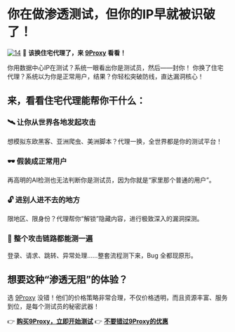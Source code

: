 # 你在做渗透测试，但你的IP早就被识破了！
<a href='https://postimg.cc/147RJYW0' target='_blank'><img src='https://i.postimg.cc/wTgtxCLr/14.webp' border='0' alt='14'/></a>
🤖 **该换住宅代理了，来 [9Proxy](https://the9proxy.short.gy/github-homepage-chloe321) 看看！**

你用数据中心IP在测试？系统一眼看出你是测试员，然后——封你！
你换了住宅代理？系统以为你是正常用户，结果？你轻松突破防线，直达漏洞核心！

## 来，看看住宅代理能帮你干什么：

### 🛰️ 让你从世界各地发起攻击

想模拟东欧黑客、亚洲爬虫、美洲脚本？代理一换，全世界都是你的测试平台！

### 🕶️ 假装成正常用户

再高明的AI检测也无法判断你是测试员，因为你就是“家里那个普通的用户”。

### 🔓 进别人进不去的地方

限地区、限身份？代理帮你“解锁”隐藏内容，进行极致深入的漏洞探测。

### 🧪 整个攻击链路都能测一遍

登录、请求、跳转、异常处理……整套流程测下来，Bug 全都现原形。

## 想要这种“渗透无阻”的体验？

选 [9Proxy](https://the9proxy.short.gy/github-homepage-chloe321) 没错！他们的价格策略非常合理，不仅价格透明，而且资源丰富、服务到位，是每个测试员的秘密武器！

👉 **[购买9Proxy，立即开始测试](https://the9proxy.short.gy/github-pricing-chloe321)**
👉 **[不要错过9Proxy的优惠](https://the9proxy.short.gy/github-pricing-chloe321)**

